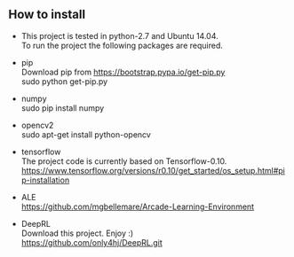 ## How to install

- This project is tested in python-2.7 and Ubuntu 14.04.
  <br>
  To run the project the following packages are required.
  <br>
  
- pip
  <br>
  Download pip from https://bootstrap.pypa.io/get-pip.py
  <br>
  sudo python get-pip.py

- numpy
  <br>
  sudo pip install numpy

- opencv2
  <br>
  sudo apt-get install python-opencv

- tensorflow
  <br>
  The project code is currently based on Tensorflow-0.10.
  <br>
  https://www.tensorflow.org/versions/r0.10/get_started/os_setup.html#pip-installation
  
- ALE
  <br>
  https://github.com/mgbellemare/Arcade-Learning-Environment
  
- DeepRL
  <br>
  Download this project. Enjoy :)
  <br>
  https://github.com/only4hj/DeepRL.git
